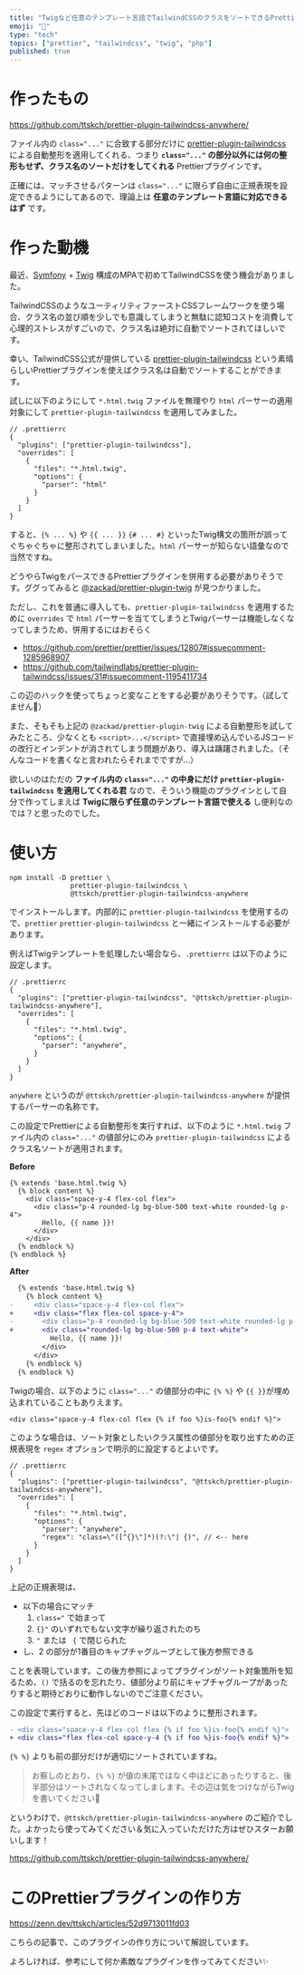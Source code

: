 ```yaml
---
title: "Twigなど任意のテンプレート言語でTailwindCSSのクラスをソートできるPrettierプラグインを作った"
emoji: "🍃"
type: "tech"
topics: ["prettier", "tailwindcss", "twig", "php"]
published: true
---
```


# 作ったもの

https://github.com/ttskch/prettier-plugin-tailwindcss-anywhere/

ファイル内の `class="..."` に合致する部分だけに [prettier-plugin-tailwindcss](https://github.com/tailwindlabs/prettier-plugin-tailwindcss) による自動整形を適用してくれる、つまり **`class="..."` の部分以外には何の整形もせず、クラス名のソートだけをしてくれる** Prettierプラグインです。

正確には、マッチさせるパターンは `class="..."` に限らず自由に正規表現を設定できるようにしてあるので、理論上は **任意のテンプレート言語に対応できるはず** です。

# 作った動機

最近、[Symfony](https://symfony.com/) + [Twig](https://twig.symfony.com/) 構成のMPAで初めてTailwindCSSを使う機会がありました。

TailwindCSSのようなユーティリティファーストCSSフレームワークを使う場合、クラス名の並び順を少しでも意識してしまうと無駄に認知コストを消費して心理的ストレスがすごいので、クラス名は絶対に自動でソートされてほしいです。

幸い、TailwindCSS公式が提供している [prettier-plugin-tailwindcss](https://github.com/tailwindlabs/prettier-plugin-tailwindcssv) という素晴らしいPrettierプラグインを使えばクラス名は自動でソートすることができます。

試しに以下のようにして `*.html.twig` ファイルを無理やり `html` パーサーの適用対象にして `prettier-plugin-tailwindcss` を適用してみました。

```json5
// .prettierrc
{
  "plugins": ["prettier-plugin-tailwindcss"],
  "overrides": [
    {
      "files": "*.html.twig",
      "options": {
        "parser": "html"
      }
    }
  ]
}
```

すると、`{% ... %}` や `{{ ... }}` `{# ... #}` といったTwig構文の箇所が誤ってぐちゃぐちゃに整形されてしまいました。`html` パーサーが知らない語彙なので当然ですね。

どうやらTwigをパースできるPrettierプラグインを併用する必要がありそうです。ググってみると [@zackad/prettier-plugin-twig](https://github.com/zackad/prettier-plugin-twig) が見つかりました。

ただし、これを普通に導入しても、`prettier-plugin-tailwindcss` を適用するために `overrides` で `html` パーサーを当ててしまうとTwigパーサーは機能しなくなってしまうため、併用するにはおそらく

* https://github.com/prettier/prettier/issues/12807#issuecomment-1285968907
* https://github.com/tailwindlabs/prettier-plugin-tailwindcss/issues/31#issuecomment-1195411734

この辺のハックを使ってちょっと変なことをする必要がありそうです。（試してません🙏）

また、そもそも上記の `@zackad/prettier-plugin-twig` による自動整形を試してみたところ、少なくとも `<script>...</script>` で直接埋め込んでいるJSコードの改行とインデントが消されてしまう問題があり、導入は躊躇されました。（そんなコードを書くなと言われたらそれまでですが…）

欲しいのはただの **ファイル内の `class="..."` の中身にだけ `prettier-plugin-tailwindcss` を適用してくれる君** なので、そういう機能のプラグインとして自分で作ってしまえば **Twigに限らず任意のテンプレート言語で使える** し便利なのでは？と思ったのでした。

# 使い方

```shell
npm install -D prettier \
               prettier-plugin-tailwindcss \
               @ttskch/prettier-plugin-tailwindcss-anywhere
```

でインストールします。内部的に `prettier-plugin-tailwindcss` を使用するので、`prettier` `prettier-plugin-tailwindcss` と一緒にインストールする必要があります。

例えばTwigテンプレートを処理したい場合なら、`.prettierrc` は以下のように設定します。

```json5
// .prettierrc
{
  "plugins": ["prettier-plugin-tailwindcss", "@ttskch/prettier-plugin-tailwindcss-anywhere"],
  "overrides": [
    {
      "files": "*.html.twig",
      "options": {
        "parser": "anywhere",
      }
    }
  ]
}
```

`anywhere` というのが `@ttskch/prettier-plugin-tailwindcss-anywhere` が提供するパーサーの名称です。

この設定でPrettierによる自動整形を実行すれば、以下のように `*.html.twig` ファイル内の `class="..."` の値部分にのみ `prettier-plugin-tailwindcss` によるクラス名ソートが適用されます。

**Before**

```twig
{% extends 'base.html.twig %}
  {% block content %}
    <div class="space-y-4 flex-col flex">
      <div class="p-4 rounded-lg bg-blue-500 text-white rounded-lg p-4">
        Hello, {{ name }}!
      </div>
    </div>
  {% endblock %}
{% endblock %}
```

**After**

```diff
  {% extends 'base.html.twig %}
    {% block content %}
-     <div class="space-y-4 flex-col flex">
+     <div class="flex flex-col space-y-4">
-       <div class="p-4 rounded-lg bg-blue-500 text-white rounded-lg p-4">
+       <div class="rounded-lg bg-blue-500 p-4 text-white">
          Hello, {{ name }}!
        </div>
      </div>
    {% endblock %}
  {% endblock %}
```

Twigの場合、以下のように `class="..."` の値部分の中に `{% %}` や `{{ }}`が埋め込まれていることもありえます。

```twig
<div class="space-y-4 flex-col flex {% if foo %}is-foo{% endif %}">
```

このような場合は、ソート対象としたいクラス属性の値部分を取り出すための正規表現を `regex` オプションで明示的に設定するとよいです。

```json5
// .prettierrc
{
  "plugins": ["prettier-plugin-tailwindcss", "@ttskch/prettier-plugin-tailwindcss-anywhere"],
  "overrides": [
    {
      "files": "*.html.twig",
      "options": {
        "parser": "anywhere",
        "regex": "class=\"([^{}\"]*)(?:\"| {)", // <-- here
      }
    }
  ]
}
```

上記の正規表現は、

* 以下の場合にマッチ
    1. `class="` で始まって
    2. `{}"` のいずれでもない文字が繰り返されたのち
    3. `"` または ` {` で閉じられた
* し、2 の部分が1番目のキャプチャグループとして後方参照できる

ことを表現しています。この後方参照によってプラグインがソート対象箇所を知るため、`()` で括るのを忘れたり、値部分より前にキャプチャグループがあったりすると期待どおりに動作しないのでご注意ください。

この設定で実行すると、先ほどのコードは以下のように整形されます。

```diff
- <div class="space-y-4 flex-col flex {% if foo %}is-foo{% endif %}">
+ <div class="flex flex-col space-y-4 {% if foo %}is-foo{% endif %}">
```

`{% %}` よりも前の部分だけが適切にソートされていますね。

> お察しのとおり、`{% %}` が値の末尾ではなく中ほどにあったりすると、後半部分はソートされなくなってしまします。その辺は気をつけながらTwigを書いてください🙏

というわけで、`@ttskch/prettier-plugin-tailwindcss-anywhere` のご紹介でした。よかったら使ってみてください＆気に入っていただけた方はぜひスターお願いします！

https://github.com/ttskch/prettier-plugin-tailwindcss-anywhere/

# このPrettierプラグインの作り方

https://zenn.dev/ttskch/articles/52d9713011fd03

こちらの記事で、このプラグインの作り方について解説しています。

よろしければ、参考にして何か素敵なプラグインを作ってみてください✨
